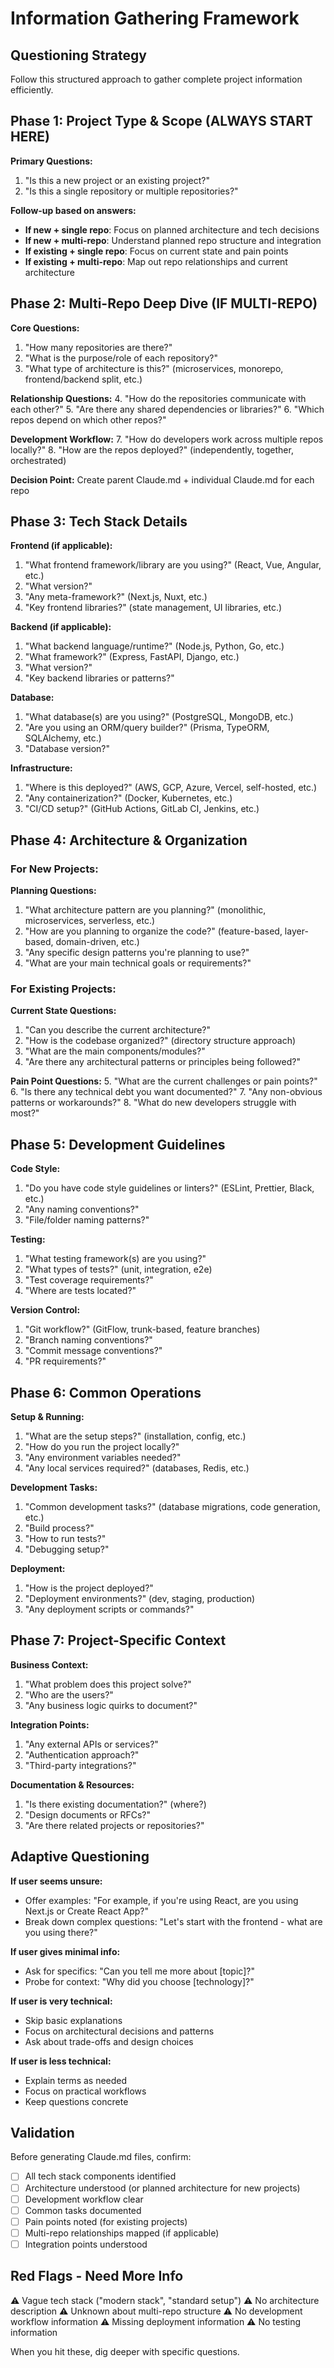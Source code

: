 # Information Gathering Framework

## Questioning Strategy

Follow this structured approach to gather complete project information efficiently.

## Phase 1: Project Type & Scope (ALWAYS START HERE)

**Primary Questions:**
1. "Is this a new project or an existing project?"
2. "Is this a single repository or multiple repositories?"

**Follow-up based on answers:**
- **If new + single repo**: Focus on planned architecture and tech decisions
- **If new + multi-repo**: Understand planned repo structure and integration
- **If existing + single repo**: Focus on current state and pain points
- **If existing + multi-repo**: Map out repo relationships and current architecture

## Phase 2: Multi-Repo Deep Dive (IF MULTI-REPO)

**Core Questions:**
1. "How many repositories are there?"
2. "What is the purpose/role of each repository?"
3. "What type of architecture is this?" (microservices, monorepo, frontend/backend split, etc.)

**Relationship Questions:**
4. "How do the repositories communicate with each other?"
5. "Are there any shared dependencies or libraries?"
6. "Which repos depend on which other repos?"

**Development Workflow:**
7. "How do developers work across multiple repos locally?"
8. "How are the repos deployed?" (independently, together, orchestrated)

**Decision Point:** Create parent Claude.md + individual Claude.md for each repo

## Phase 3: Tech Stack Details

**Frontend (if applicable):**
1. "What frontend framework/library are you using?" (React, Vue, Angular, etc.)
2. "What version?"
3. "Any meta-framework?" (Next.js, Nuxt, etc.)
4. "Key frontend libraries?" (state management, UI libraries, etc.)

**Backend (if applicable):**
1. "What backend language/runtime?" (Node.js, Python, Go, etc.)
2. "What framework?" (Express, FastAPI, Django, etc.)
3. "What version?"
4. "Key backend libraries or patterns?"

**Database:**
1. "What database(s) are you using?" (PostgreSQL, MongoDB, etc.)
2. "Are you using an ORM/query builder?" (Prisma, TypeORM, SQLAlchemy, etc.)
3. "Database version?"

**Infrastructure:**
1. "Where is this deployed?" (AWS, GCP, Azure, Vercel, self-hosted, etc.)
2. "Any containerization?" (Docker, Kubernetes, etc.)
3. "CI/CD setup?" (GitHub Actions, GitLab CI, Jenkins, etc.)

## Phase 4: Architecture & Organization

### For New Projects:
**Planning Questions:**
1. "What architecture pattern are you planning?" (monolithic, microservices, serverless, etc.)
2. "How are you planning to organize the code?" (feature-based, layer-based, domain-driven, etc.)
3. "Any specific design patterns you're planning to use?"
4. "What are your main technical goals or requirements?"

### For Existing Projects:
**Current State Questions:**
1. "Can you describe the current architecture?"
2. "How is the codebase organized?" (directory structure approach)
3. "What are the main components/modules?"
4. "Are there any architectural patterns or principles being followed?"

**Pain Point Questions:**
5. "What are the current challenges or pain points?"
6. "Is there any technical debt you want documented?"
7. "Any non-obvious patterns or workarounds?"
8. "What do new developers struggle with most?"

## Phase 5: Development Guidelines

**Code Style:**
1. "Do you have code style guidelines or linters?" (ESLint, Prettier, Black, etc.)
2. "Any naming conventions?"
3. "File/folder naming patterns?"

**Testing:**
1. "What testing framework(s) are you using?"
2. "What types of tests?" (unit, integration, e2e)
3. "Test coverage requirements?"
4. "Where are tests located?"

**Version Control:**
1. "Git workflow?" (GitFlow, trunk-based, feature branches)
2. "Branch naming conventions?"
3. "Commit message conventions?"
4. "PR requirements?"

## Phase 6: Common Operations

**Setup & Running:**
1. "What are the setup steps?" (installation, config, etc.)
2. "How do you run the project locally?"
3. "Any environment variables needed?"
4. "Any local services required?" (databases, Redis, etc.)

**Development Tasks:**
1. "Common development tasks?" (database migrations, code generation, etc.)
2. "Build process?"
3. "How to run tests?"
4. "Debugging setup?"

**Deployment:**
1. "How is the project deployed?"
2. "Deployment environments?" (dev, staging, production)
3. "Any deployment scripts or commands?"

## Phase 7: Project-Specific Context

**Business Context:**
1. "What problem does this project solve?"
2. "Who are the users?"
3. "Any business logic quirks to document?"

**Integration Points:**
1. "Any external APIs or services?"
2. "Authentication approach?"
3. "Third-party integrations?"

**Documentation & Resources:**
1. "Is there existing documentation?" (where?)
2. "Design documents or RFCs?"
3. "Are there related projects or repositories?"

## Adaptive Questioning

**If user seems unsure:**
- Offer examples: "For example, if you're using React, are you using Next.js or Create React App?"
- Break down complex questions: "Let's start with the frontend - what are you using there?"

**If user gives minimal info:**
- Ask for specifics: "Can you tell me more about [topic]?"
- Probe for context: "Why did you choose [technology]?"

**If user is very technical:**
- Skip basic explanations
- Focus on architectural decisions and patterns
- Ask about trade-offs and design choices

**If user is less technical:**
- Explain terms as needed
- Focus on practical workflows
- Keep questions concrete

## Validation

Before generating Claude.md files, confirm:
- [ ] All tech stack components identified
- [ ] Architecture understood (or planned architecture for new projects)
- [ ] Development workflow clear
- [ ] Common tasks documented
- [ ] Pain points noted (for existing projects)
- [ ] Multi-repo relationships mapped (if applicable)
- [ ] Integration points understood

## Red Flags - Need More Info

⚠️ Vague tech stack ("modern stack", "standard setup")
⚠️ No architecture description
⚠️ Unknown about multi-repo structure
⚠️ No development workflow information
⚠️ Missing deployment information
⚠️ No testing information

When you hit these, dig deeper with specific questions.
